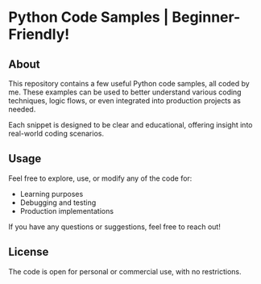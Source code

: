 # Python Code Samples | Beginner-Friendly!

## About
This repository contains a few useful Python code samples, all coded by me. These examples can be used to better understand various coding techniques, logic flows, or even integrated into production projects as needed.

Each snippet is designed to be clear and educational, offering insight into real-world coding scenarios.

## Usage
Feel free to explore, use, or modify any of the code for:
- Learning purposes
- Debugging and testing
- Production implementations

If you have any questions or suggestions, feel free to reach out!

## License
The code is open for personal or commercial use, with no restrictions.
